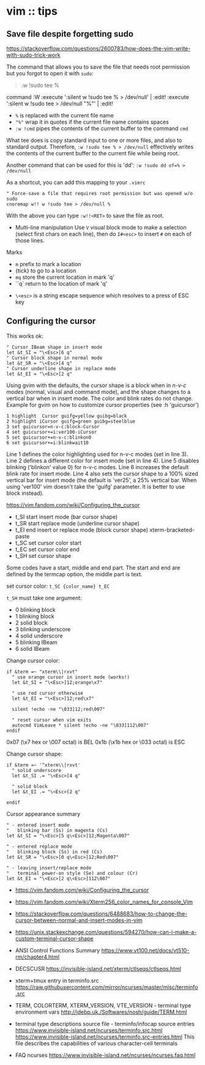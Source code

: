 # vim :: tips

## Save file despite forgetting sudo

https://stackoverflow.com/questions/2600783/how-does-the-vim-write-with-sudo-trick-work

The command that allows you to save the file that needs root permission but you forgot to open it with `sudo`:

>:w !sudo tee %

command :W
  :execute ':silent w !sudo tee % > /dev/null'     | :edit!
  :execute ':silent w !sudo tee   > /dev/null "%"' | :edit!


- `%`    is replaced with the current file name
- `"%"`  wrap it in quotes if the current file name contains spaces
- `:w !cmd` pipes the contents of the current buffer to the command `cmd`

What tee does is copy standard input to one or more files, and also to standard output. Therefore, `:w !sudo tee % > /dev/null` effectively writes the contents of the current buffer to the current file while being root.

Another command that can be used for this is 'dd':
`:w !sudo dd of=% > /dev/null`

As a shortcut, you can add this mapping to your `.vimrc`

```vim
" Force-save a file that requires root permission but was opened w/o sudo
cnoremap w!! w !sudo tee > /dev/null %
```

With the above you can type `:w!!<RET>` to save the file as root.

* Multi-line manipulation
Use `V` visual block mode to make a selection (select first chars on each line), then do `I#<esc>` to insert `#` on each of those lines.

Marks
- `m` prefix to mark a location
- {tick} to go to a location
- `mq` store the current location in mark 'q'
- ``q` return to the location of mark 'q'


* `\<esc>` is a string escape sequence which resolves to a press of ESC key

## Configuring the cursor

This works ok:

```vim
" Cursor IBeam shape in insert mode
let &t_SI = "\<Esc>[6 q"
" Cursor block shape in normal mode
let &t_SR = "\<Esc>[4 q"
" Cursor underline shape in replace mode
let &t_EI = "\<Esc>[2 q"
```

Using gvim with the defaults, the cursor shape is a block when in *n-v-c modes* (normal, visual and command mode), and the shape changes to a vertical bar when in insert mode. The color and blink rates do not change. Example for gvim on how to customize cursor properties (see :h 'guicursor')

```vim
1 highlight  Cursor guifg=yellow guibg=black
2 highlight iCursor guifg=green guibg=steelblue
3 set guicursor=n-v-c:block-Cursor
4 set guicursor+=i:ver100-iCursor
5 set guicursor+=n-v-c:blinkon0
6 set guicursor+=i:blinkwait10
```

Line 1 defines the color highlighting used for n-v-c modes (set in line 3).
Line 2 defines a different color for insert mode (set in line 4).
Line 5 disables blinking ('blinkon' value 0) for n-v-c modes. 
Line 6 increases the default blink rate for insert mode. 
Line 4 also sets the cursor shape to a 100% sized vertical bar for insert mode 
(the default is 'ver25', a 25% vertical bar. When using 'ver100' vim doesn't take the 'guifg' parameter. It is better to use block instead).

https://vim.fandom.com/wiki/Configuring_the_cursor


- t_SI    start insert mode (bar cursor shape)
- t_SR    start replace mode (underline cursor shape)
- t_EI    end insert or replace mode (block cursor shape)
xterm-bracketed-paste
- t_SC    set cursor color start
- t_EC    set cursor color end
- t_SH    set cursor shape

Some codes have a start, middle and end part. The start and end are defined by the termcap option, the middle part is text.

set cursor color: `t_SC {color_name} t_EC`

`t_SH` must take one argument:
- 0  blinking block
- 1  blinking block
- 2  solid block
- 3  blinking underscore
- 4  solid underscore
- 5  blinking IBeam
- 6  solid IBeam




Change cursor color:

```vim
if &term =~ "xterm\\|rxvt"
  " use orange cursor in insert mode (works!)
  let &t_SI = "\<Esc>]12;orange\x7"

  " use red cursor otherwise
  let &t_EI = "\<Esc>]12;red\x7"

  silent !echo -ne "\033]12;red\007"

  " reset cursor when vim exits
  autocmd VimLeave * silent !echo -ne "\033]112\007"
endif
```

0x07 (\x7 hex or \007 octal) is BEL
0x1b (\x1b hex or \033 octal) is ESC


Change cursor shape:

```vim
if &term =~ '^xterm\\|rxvt'
  " solid underscore
  let &t_SI .= "\<Esc>[4 q"

  " solid block
  let &t_EI .= "\<Esc>[2 q"

endif
```

Cursor appearance summary

```vim
" - entered insert mode
"   blinking bar (Ss) in magenta (Cs)
let &t_SI = "\<Esc>[5 q\<Esc>]12;Magenta\007"

" - entered replace mode
"   blinking block (Ss) in red (Cs)
let &t_SR = "\<Esc>[0 q\<Esc>]12;Red\007"

" - leaving insert/replace mode
"   terminal power-on style (Se) and colour (Cr)
let &t_EI = "\<Esc>[2 q\<Esc>]112\007"
```


- https://vim.fandom.com/wiki/Configuring_the_cursor

- https://vim.fandom.com/wiki/Xterm256_color_names_for_console_Vim

- https://stackoverflow.com/questions/6488683/how-to-change-the-cursor-between-normal-and-insert-modes-in-vim

- https://unix.stackexchange.com/questions/594270/how-can-i-make-a-custom-terminal-cursor-shape

* ANSI Control Functions Summary
https://www.vt100.net/docs/vt510-rm/chapter4.html

* DECSCUSR
https://invisible-island.net/xterm/ctlseqs/ctlseqs.html

* xterm+tmux entry in terminfo.src
https://raw.githubusercontent.com/mirror/ncurses/master/misc/terminfo.src

* TERM, COLORTERM, XTERM_VERSION, VTE_VERSION - terminal type environment vars
http://jdebp.uk./Softwares/nosh/guide/TERM.html

* terminal type descriptions source file - terminfo/infocap source entries
https://www.invisible-island.net/ncurses/terminfo.src.html
https://www.invisible-island.net/ncurses/terminfo.src-entries.html
This file describes the capabilities of various character-cell terminals

* FAQ ncurses
https://www.invisible-island.net/ncurses/ncurses.faq.html

